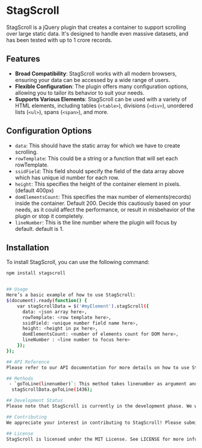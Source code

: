 # StagScroll

StagScroll is a jQuery plugin that creates a container to support scrolling over large static data. It's designed to handle even massive datasets, and has been tested with up to 1 crore records.

## Features

- **Broad Compatibility**: StagScroll works with all modern browsers, ensuring your data can be accessed by a wide range of users.
- **Flexible Configuration**: The plugin offers many configuration options, allowing you to tailor its behavior to suit your needs.
- **Supports Various Elements**: StagScroll can be used with a variety of HTML elements, including tables (`<table>`), divisions (`<div>`), unordered lists (`<ul>`), spans (`<span>`), and more.

## Configuration Options

- `data`: This should have the static array for which we have to create scrolling.
- `rowTemplate`: This could be a string or a function that will set each rowTemplate.
- `ssidField`: This field should specify the field of the data array above which has unique id number for each row.
- `height`: This specifies the height of the container element in pixels. (default 400px)
- `domElementsCount`: This specifies the max number of elements(records) inside the container. Default 200. Decide this cautiously based on your needs, as it could affect the performance, or result in misbehavior of the plugin or stop it completely.
- `lineNumber`: This is the line number where the plugin will focus by default. default is 1.

## Installation

To install StagScroll, you can use the following command:

```bash
npm install stagscroll


## Usage
Here’s a basic example of how to use StagScroll:
$(document).ready(function() {
    var stagScrollData = $('#myElement').stagScroll({
      data: <json array here>,
      rowTemplate: <row template here>,
      ssidField: <unique number field name here>,
      height: <height in px here>,
      domElementsCount: <number of elements count for DOM here>,
      lineNumber : <line number to focus here>
    });
});

## API Reference
Please refer to our API documentation for more details on how to use StagScroll and its various configuration options.

## Methods
 - `goToLine(linenumber)`: This method takes linenumber as argument and brings the mentioned number in viewport.
  stagScrollData.goToLine(1436);

## Development Status
Please note that StagScroll is currently in the development phase. We welcome any error reports and will strive to resolve them as quickly as possible.

## Contributing
We appreciate your interest in contributing to StagScroll! Please submit any bugs or feature requests through the issue tracker.

## License
StagScroll is licensed under the MIT License. See LICENSE for more information.
